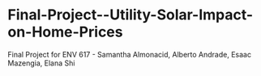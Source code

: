 # Final-Project--Utility-Solar-Impact-on-Home-Prices
Final Project for ENV 617 - Samantha Almonacid, Alberto Andrade, Esaac Mazengia, Elana Shi
